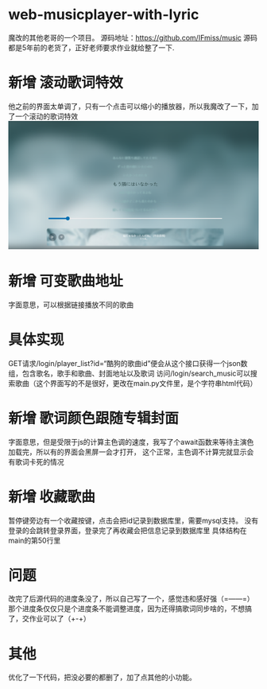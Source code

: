 # web-musicplayer-with-lyric
魔改的其他老哥的一个项目。
源码地址：https://github.com/IFmiss/music
源码都是5年前的老货了，正好老师要求作业就给整了一下.
# 新增 滚动歌词特效
 他之前的界面太单调了，只有一个点击可以缩小的播放器，所以我魔改了一下，加了一个滚动的歌词特效
 ![Image text](images/111.png)
# 新增 可变歌曲地址
字面意思，可以根据链接播放不同的歌曲
# 具体实现
GET请求/login/player_list?id=“酷狗的歌曲id”便会从这个接口获得一个json数组，包含歌名，歌手和歌曲、封面地址以及歌词
访问/login/search_music可以搜索歌曲（这个界面写的不是很好，更改在main.py文件里，是个字符串html代码）
# 新增 歌词颜色跟随专辑封面
字面意思，但是受限于js的计算主色调的速度，我写了个await函数来等待主演色加载完，所以有的界面会黑屏一会才打开，
这个正常，主色调不计算完就显示会有歌词卡死的情况
# 新增  收藏歌曲
暂停键旁边有一个收藏按键，点击会把id记录到数据库里，需要mysql支持。
没有登录的会跳转登录界面，登录完了再收藏会把信息记录到数据库里
具体结构在main的第50行里
# 问题
改完了后源代码的进度条没了，所以自己写了一个，感觉违和感好强（=——=）
那个进度条仅仅只是个进度条不能调整进度，因为还得搞歌词同步啥的，不想搞了，交作业可以了（+-+）
# 其他
优化了一下代码，把没必要的都删了，加了点其他的小功能。
